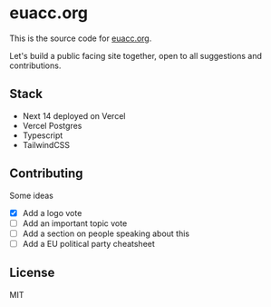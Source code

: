 # euacc.org

This is the source code for [euacc.org](https://euacc.org).

Let's build a public facing site together, open to all suggestions and contributions.

## Stack
- Next 14 deployed on Vercel
- Vercel Postgres
- Typescript
- TailwindCSS

## Contributing



Some ideas
- [x] Add a logo vote
- [ ] Add an important topic vote
- [ ] Add a section on people speaking about this
- [ ] Add a EU political party cheatsheet

## License
MIT
